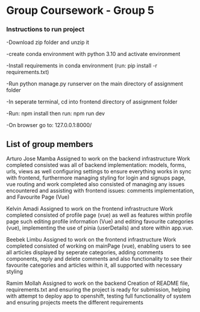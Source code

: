 # Group Coursework - Group 5

### Instructions to run project
-Download zip folder and unzip it

-create conda environment with python 3.10 and activate environment

-Install requirements in conda environment (run: pip install -r requirements.txt)

-Run python manage.py runserver on the main directory of assignment folder

-In seperate terminal, cd into frontend directory of assignment folder

-Run: npm install then run: npm run dev

-On browser go to: 127.0.0.1:8000/

## List of group members

Arturo Jose Mamba
Assigned to work on the backend infrastructure 
Work completed consisted was all of backend implementation: models, forms, urls, views as well configuring settings to ensure everything works in sync with frontend, furthermore managing styling for login and signups page, vue routing and work completed also consisted of managing any issues encountered and assisting with frontend issues: comments implementation, and Favourite Page (Vue)

Kelvin Amadi
Assigned to work on the frontend infrastructure
Work completed consisted of profile page (vue) as well as features within profile page such editing profile information (Vue) and editing favourite categories (vue), implementing the use of pinia (userDetails) and store within app.vue.

Beebek Limbu
Assigned to work on the frontend infrastructure
Work completed consisted of working on mainPage (vue), enabling users to see all articles displayed by seperate categories, adding comments components, reply and delete comments and also functionality to see their favourite categories and articles within it, all supported with necessary styling

Ramim Mollah
Assigned to work on the backend
Creation of README file, requirements.txt and ensuring the project is ready for submission, helping with attempt to deploy app to openshift, testing full functionality of system and ensuring projects meets the different requirements
